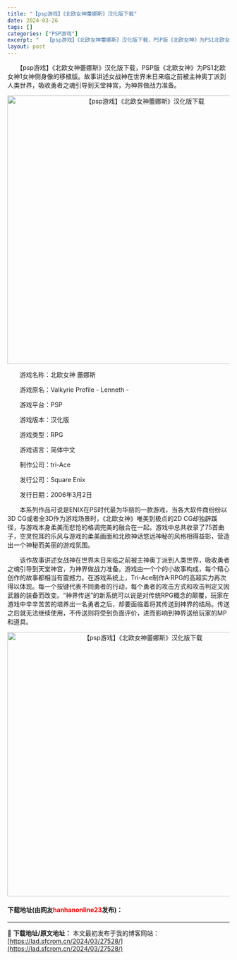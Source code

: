 ```yaml
---
title: "【psp游戏】《北欧女神蕾娜斯》汉化版下载"
date: 2024-03-26
tags: []
categories: ["PSP游戏"]
excerpt: "　　【psp游戏】《北欧女神蕾娜斯》汉化版下载，PSP版《北欧女神》为PS1北欧女神1女神侧身像的移植版。故事讲述女战神在世界末日来临之前被主神奥丁派到人类世界，吸收勇者之魂引导到天堂神宫，为神界做战力准备。 　　游戏名称：北欧女神 蕾娜斯 　　游戏原名：Valkyrie Profile - Len&hellip;"
layout: post
---
```


 <p>　　【psp游戏】《北欧女神蕾娜斯》汉化版下载，PSP版《北欧女神》为PS1北欧女神1女神侧身像的移植版。故事讲述女战神在世界末日来临之前被主神奥丁派到人类世界，吸收勇者之魂引导到天堂神宫，为神界做战力准备。</p> <p align="center"><img align="" border="0" src="https://lad.sfcrom.cn/wp-content/uploads/2024/03/20240325_6601fe97f231f.png" width="608" alt="【psp游戏】《北欧女神蕾娜斯》汉化版下载" /></p> <p>　　游戏名称：北欧女神 蕾娜斯</p> <p>　　游戏原名：Valkyrie Profile - Lenneth -</p> <p>　　游戏平台：PSP</p> <p>　　游戏版本：汉化版</p> <p>　　游戏类型：RPG</p> <p>　　游戏语言：简体中文</p> <p>　　制作公司：tri-Ace</p> <p>　　发行公司：Square Enix</p> <p>　　发行日期：2006年3月2日</p> <p>　　本系列作品可说是ENIX在PS时代最为华丽的一款游戏，当各大软件商纷纷以3D CG或者全3D作为游戏场景时，《北欧女神》唯美到极点的2D CG却独辟蹊径，与游戏本身柔美而悲怆的格调完美的融合在一起。游戏中总共收录了75首曲子，空灵悦耳的乐风与游戏的柔美画面和北欧神话悠远神秘的风格相得益彰，营造出一个神秘而美丽的游戏氛围。</p> <p>　　该作故事讲述女战神在世界末日来临之前被主神奥丁派到人类世界，吸收勇者之魂引导到天堂神宫，为神界做战力准备。游戏由一个个的小故事构成，每个精心创作的故事都相当有震撼力。在游戏系统上，Tri-Ace制作A&middot;RPG的高超实力再次得以体现。每一个按键代表不同勇者的行动，每个勇者的攻击方式和攻击判定又因武器的装备而改变。&ldquo;神界传送&rdquo;的新系统可以说是对传统RPG概念的颠覆，玩家在游戏中辛辛苦苦的培养出一名勇者之后，却要面临着将其传送到神界的结局。传送之后就无法继续使用，不传送则将受到负面评价，进而影响到神界送给玩家的MP和道具。</p> <p align="center"><img align="" border="0" src="https://lad.sfcrom.cn/wp-content/uploads/2024/03/20240325_6601fe99ac418.png" width="599" alt="【psp游戏】《北欧女神蕾娜斯》汉化版下载" /></p> <p><h4>下载地址(由网友<font color="red">hanhanonline23</font>发布)：</h4></p> 

---
📖 **下载地址/原文地址：** 本文最初发布于我的博客网站：[https://lad.sfcrom.cn/2024/03/27528/](https://lad.sfcrom.cn/2024/03/27528/)
